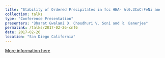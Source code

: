 ```yaml
---
title: "Stability of Ordered Precipitates in fcc HEA- Al0.3CoCrFeNi and their effect on mechanical properties"
collection: talks
type: "Conference Presentation"
presenters: "Bharat Gwalani D. Choudhuri V. Soni and R. Banerjee"
permalink: /talks/2017-02-26-cnf6
date: 2017-02-26
location: "San Diego California"
---
```


[More information here](https://www.tms.org/tms2017)
